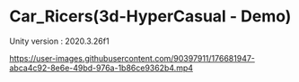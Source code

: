 # Car_Ricers(3d-HyperCasual - Demo)

Unity version : 2020.3.26f1

https://user-images.githubusercontent.com/90397911/176681947-abca4c92-8e6e-49bd-976a-1b86ce9362b4.mp4

